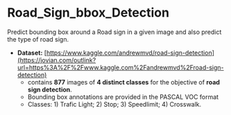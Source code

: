 # Road_Sign_bbox_Detection
Predict bounding box around a Road sign in a given image and also predict the type of road sign.



- **Dataset:** [https://www.kaggle.com/andrewmvd/road-sign-detection](https://jovian.com/outlink?url=https%3A%2F%2Fwww.kaggle.com%2Fandrewmvd%2Froad-sign-detection)
  	- contains **877** images of **4 distinct classes** for the objective of **road sign detection**.
  	- Bounding box annotations are provided in the PASCAL VOC format
  	- Classes:  1) Trafic Light; 2) Stop; 3) Speedlimit;  4) Crosswalk.
